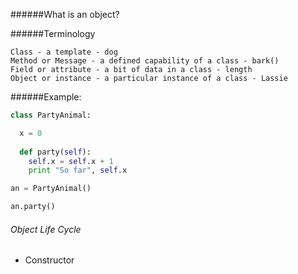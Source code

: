 ######What is an object?

######Terminology
```
Class - a template - dog
Method or Message - a defined capability of a class - bark()
Field or attribute - a bit of data in a class - length
Object or instance - a particular instance of a class - Lassie
```
######Example:
```python
class PartyAnimal:

  x = 0
  
  def party(self):
    self.x = self.x + 1
    print "So far", self.x

an = PartyAnimal()

an.party()
```

###### Object Life Cycle

* Constructor
